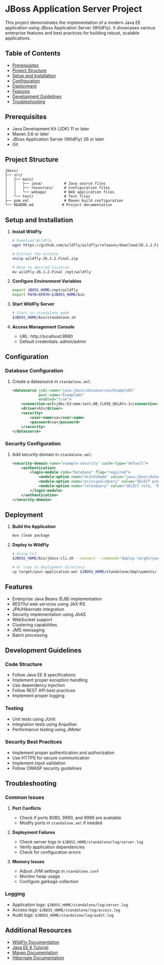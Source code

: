 # JBoss Application Server Project

This project demonstrates the implementation of a modern Java EE application using JBoss Application Server (WildFly). It showcases various enterprise features and best practices for building robust, scalable applications.

## Table of Contents
- [Prerequisites](#prerequisites)
- [Project Structure](#project-structure)
- [Setup and Installation](#setup-and-installation)
- [Configuration](#configuration)
- [Deployment](#deployment)
- [Features](#features)
- [Development Guidelines](#development-guidelines)
- [Troubleshooting](#troubleshooting)

## Prerequisites

- Java Development Kit (JDK) 11 or later
- Maven 3.6 or later
- JBoss Application Server (WildFly) 26 or later
- Git

## Project Structure

```
jboss/
├── src/
│   ├── main/
│   │   ├── java/          # Java source files
│   │   ├── resources/     # Configuration files
│   │   └── webapp/        # Web application files
│   └── test/              # Test files
├── pom.xml                # Maven build configuration
└── README.md             # Project documentation
```

## Setup and Installation

1. **Install WildFly**
   ```bash
   # Download WildFly
   wget https://github.com/wildfly/wildfly/releases/download/26.1.2.Final/wildfly-26.1.2.Final.zip
   
   # Extract the archive
   unzip wildfly-26.1.2.Final.zip
   
   # Move to desired location
   mv wildfly-26.1.2.Final /opt/wildfly
   ```

2. **Configure Environment Variables**
   ```bash
   export JBOSS_HOME=/opt/wildfly
   export PATH=$PATH:$JBOSS_HOME/bin
   ```

3. **Start WildFly Server**
   ```bash
   # Start in standalone mode
   $JBOSS_HOME/bin/standalone.sh
   ```

4. **Access Management Console**
   - URL: http://localhost:9990
   - Default credentials: admin/admin

## Configuration

### Database Configuration
1. Create a datasource in `standalone.xml`:
   ```xml
   <datasource jndi-name="java:jboss/datasources/ExampleDS" 
               pool-name="ExampleDS" 
               enabled="true">
       <connection-url>jdbc:h2:mem:test;DB_CLOSE_DELAY=-1</connection-url>
       <driver>h2</driver>
       <security>
           <user-name>sa</user-name>
           <password>sa</password>
       </security>
   </datasource>
   ```

### Security Configuration
1. Add security domain in `standalone.xml`:
   ```xml
   <security-domain name="example-security" cache-type="default">
       <authentication>
           <login-module code="Database" flag="required">
               <module-option name="dsJndiName" value="java:jboss/datasources/ExampleDS"/>
               <module-option name="principalsQuery" value="SELECT password FROM users WHERE username=?"/>
               <module-option name="rolesQuery" value="SELECT role, 'Roles' FROM user_roles WHERE username=?"/>
           </login-module>
       </authentication>
   </security-domain>
   ```

## Deployment

1. **Build the Application**
   ```bash
   mvn clean package
   ```

2. **Deploy to WildFly**
   ```bash
   # Using CLI
   $JBOSS_HOME/bin/jboss-cli.sh --connect --command="deploy target/your-application.war"
   
   # Or copy to deployment directory
   cp target/your-application.war $JBOSS_HOME/standalone/deployments/
   ```

## Features

- Enterprise Java Beans (EJB) implementation
- RESTful web services using JAX-RS
- JPA/Hibernate integration
- Security implementation using JAAS
- WebSocket support
- Clustering capabilities
- JMS messaging
- Batch processing

## Development Guidelines

### Code Structure
- Follow Java EE 8 specifications
- Implement proper exception handling
- Use dependency injection
- Follow REST API best practices
- Implement proper logging

### Testing
- Unit tests using JUnit
- Integration tests using Arquillian
- Performance testing using JMeter

### Security Best Practices
- Implement proper authentication and authorization
- Use HTTPS for secure communication
- Implement input validation
- Follow OWASP security guidelines

## Troubleshooting

### Common Issues

1. **Port Conflicts**
   - Check if ports 8080, 9990, and 9999 are available
   - Modify ports in `standalone.xml` if needed

2. **Deployment Failures**
   - Check server logs in `$JBOSS_HOME/standalone/log/server.log`
   - Verify application dependencies
   - Check for configuration errors

3. **Memory Issues**
   - Adjust JVM settings in `standalone.conf`
   - Monitor heap usage
   - Configure garbage collection

### Logging
- Application logs: `$JBOSS_HOME/standalone/log/server.log`
- Access logs: `$JBOSS_HOME/standalone/log/access.log`
- Audit logs: `$JBOSS_HOME/standalone/log/audit.log`

## Additional Resources

- [WildFly Documentation](https://docs.wildfly.org/)
- [Java EE 8 Tutorial](https://javaee.github.io/tutorial/)
- [Maven Documentation](https://maven.apache.org/guides/)
- [Hibernate Documentation](https://hibernate.org/orm/documentation/) 